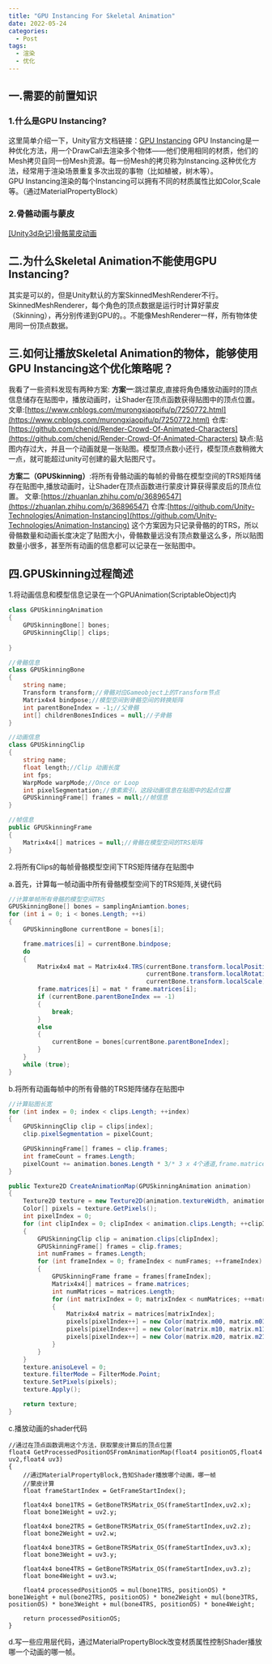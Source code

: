 ```yaml
---
title: "GPU Instancing For Skeletal Animation"
date: 2022-05-24
categories:
  - Post
tags:
  - 渲染
  - 优化
---
```

## 一.需要的前置知识
### 1.什么是GPU Instancing?
这里简单介绍一下，Unity官方文档链接：[GPU Instancing]([https://docs.unity3d.com/Manual/GPUInstancing.html)
GPU Instancing是一种优化方法，用一个DrawCall去渲染多个物体——他们使用相同的材质，他们的Mesh拷贝自同一份Mesh资源。每一份Mesh的拷贝称为Instancing.这种优化方法，经常用于渲染场景重复多次出现的事物（比如植被，树木等）。  
GPU Instancing渲染的每个Instancing可以拥有不同的材质属性比如Color,Scale等。（通过MaterialPropertyBlock）

### 2.骨骼动画与蒙皮
[[Unity3d杂记]骨骼蒙皮动画](https://zhuanlan.zhihu.com/p/87583171)

## 二.为什么Skeletal Animation不能使用GPU Instancing?
其实是可以的，但是Unity默认的方案SkinnedMeshRenderer不行。  
SkinnedMeshRenderer，每个角色的顶点数据是运行时计算好蒙皮（Skinning），再分别传递到GPU的。。不能像MeshRenderer一样，所有物体使用同一份顶点数据。

## 三.如何让播放Skeletal Animation的物体，能够使用GPU Instancing这个优化策略呢？
我看了一些资料发现有两种方案:
**方案一**:跳过蒙皮,直接将角色播放动画时的顶点信息储存在贴图中，播放动画时，让Shader在顶点函数获得贴图中的顶点位置。
文章:[https://www.cnblogs.com/murongxiaopifu/p/7250772.html](https://www.cnblogs.com/murongxiaopifu/p/7250772.html)
仓库:[https://github.com/chenjd/Render-Crowd-Of-Animated-Characters](https://github.com/chenjd/Render-Crowd-Of-Animated-Characters)
缺点:贴图内存过大，并且一个动画就是一张贴图。模型顶点数小还行，模型顶点数稍微大一点，就可能超过unity可创建的最大贴图尺寸。

**方案二（GPUSkinning）**:将所有骨骼动画的每帧的骨骼在模型空间的TRS矩阵储存在贴图中,播放动画时，让Shader在顶点函数进行蒙皮计算获得蒙皮后的顶点位置。
文章:[https://zhuanlan.zhihu.com/p/36896547](https://zhuanlan.zhihu.com/p/36896547)
仓库:[https://github.com/Unity-Technologies/Animation-Instancing](https://github.com/Unity-Technologies/Animation-Instancing)
这个方案因为只记录骨骼的的TRS，所以骨骼数量和动画长度决定了贴图大小，骨骼数量远没有顶点数量这么多，所以贴图数量小很多，甚至所有动画的信息都可以记录在一张贴图中。

## 四.GPUSkinning过程简述
1.将动画信息和模型信息记录在一个GPUAnimation(ScriptableObject)内

``` csharp
class GPUSkinningAnimation
{
	GPUSkinningBone[] bones;
	GPUSkinningClip[] clips;
	
}

//骨骼信息
class GPUSkinningBone
{
	string name;
	Transform transform;//骨骼对应Gameobject上的Transform节点
	Matrix4x4 bindpose;//模型空间到骨骼空间的转换矩阵
	int parentBoneIndex = -1;//父骨骼
	int[] childrenBonesIndices = null;//子骨骼
}

//动画信息
class GPUSkinningClip
{
	string name;
	float length;//Clip 动画长度
	int fps;
	WarpMode warpMode;//Once or Loop
	int pixelSegmentation;//像素索引，这段动画信息在贴图中的起点位置
	GPUSkinningFrame[] frames = null;//帧信息
}

//帧信息
public GPUSkinningFrame
{
	Matrix4x4[] matrices = null;//骨骼在模型空间的TRS矩阵
}
```  

2.将所有Clips的每帧骨骼模型空间下TRS矩阵储存在贴图中

a.首先，计算每一帧动画中所有骨骼模型空间下的TRS矩阵,关键代码
```csharp
//计算单帧所有骨骼的模型空间TRS
GPUSkinningBone[] bones = samplingAniamtion.bones;
for (int i = 0; i < bones.Length; ++i)
{
	GPUSkinningBone currentBone = bones[i];

	frame.matrices[i] = currentBone.bindpose;
	do
	{
		Matrix4x4 mat = Matrix4x4.TRS(currentBone.transform.localPosition, 											
									  currentBone.transform.localRotation, 	
									  currentBone.transform.localScale);
		frame.matrices[i] = mat * frame.matrices[i];
		if (currentBone.parentBoneIndex == -1)
		{
			break;
		}
		else
		{
			currentBone = bones[currentBone.parentBoneIndex];
		}
	}
	while (true);
}
```

b.将所有动画每帧中的所有骨骼的TRS矩阵储存在贴图中
```csharp
//计算贴图长宽
for (int index = 0; index < clips.Length; ++index)
{
	GPUSkinningClip clip = clips[index];
	clip.pixelSegmentation = pixelCount;

	GPUSkinningFrame[] frames = clip.frames;
	int frameCount = frames.Length;
	pixelCount += animation.bones.Length * 3/* 3 x 4个通道,frame.matrices 中的 	3x4 */ * frameCount;
}
```
```csharp
public Texture2D CreateAnimationMap(GPUSkinningAnimation animation)
{
	Texture2D texture = new Texture2D(animation.textureWidth, animation.textureHeight, TextureFormat.RGBAHalf, false, true);
	Color[] pixels = texture.GetPixels();
	int pixelIndex = 0;
	for (int clipIndex = 0; clipIndex < animation.clips.Length; ++clipIndex)
	{
		GPUSkinningClip clip = animation.clips[clipIndex];
		GPUSkinningFrame[] frames = clip.frames;
		int numFrames = frames.Length;
		for (int frameIndex = 0; frameIndex < numFrames; ++frameIndex)
		{
			GPUSkinningFrame frame = frames[frameIndex];
			Matrix4x4[] matrices = frame.matrices;
			int numMatrices = matrices.Length;
			for (int matrixIndex = 0; matrixIndex < numMatrices; ++matrixIndex)
			{
				Matrix4x4 matrix = matrices[matrixIndex];
				pixels[pixelIndex++] = new Color(matrix.m00, matrix.m01, matrix.m02, matrix.m03);
				pixels[pixelIndex++] = new Color(matrix.m10, matrix.m11, matrix.m12, matrix.m13);
				pixels[pixelIndex++] = new Color(matrix.m20, matrix.m21, matrix.m22, matrix.m23);
			}
		}
	}
	texture.anisoLevel = 0;
	texture.filterMode = FilterMode.Point;
	texture.SetPixels(pixels);
	texture.Apply();

	return texture;
}

```
c.播放动画的shader代码
``` hlsl
//通过在顶点函数调用这个方法，获取蒙皮计算后的顶点位置
float4 GetProcessedPositionOSFromAnimationMap(float4 positionOS,float4 uv2,float4 uv3)
{
	//通过MaterialPropertyBlock,告知Shader播放哪个动画，哪一帧
	//蒙皮计算
	float frameStartIndex = GetFrameStartIndex();
	
	float4x4 bone1TRS = GetBoneTRSMatrix_OS(frameStartIndex,uv2.x);
	float bone1Weight = uv2.y;

	float4x4 bone2TRS = GetBoneTRSMatrix_OS(frameStartIndex,uv2.z);
	float bone2Weight = uv2.w;

	float4x4 bone3TRS = GetBoneTRSMatrix_OS(frameStartIndex,uv3.x);
	float bone3Weight = uv3.y;

	float4x4 bone4TRS = GetBoneTRSMatrix_OS(frameStartIndex,uv3.z);
	float bone4Weight = uv3.w;

	float4 processedPositionOS = mul(bone1TRS, positionOS) * bone1Weight + mul(bone2TRS, positionOS) * bone2Weight + mul(bone3TRS, positionOS) * bone3Weight + mul(bone4TRS, positionOS) * bone4Weight;

	return processedPositionOS;
}
```
d.写一些应用层代码，通过MaterialPropertyBlock改变材质属性控制Shader播放哪一个动画的哪一帧。